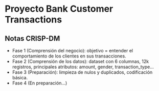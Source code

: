# Proyecto Bank Customer Transactions

## Notas CRISP-DM
- Fase 1 (Comprensión del negocio): objetivo = entender el comportamiento de los clientes en sus transacciones.
- Fase 2 (Comprensión de los datos): dataset con 6 columnas, 12k registros, principales atributos: amount, gender, transaction_type...
- Fase 3 (Preparación): limpieza de nulos y duplicados, codificación básica.
- Fase 4 (En preparación...)